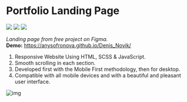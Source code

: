 <h1>Portfolio Landing Page</h1>

<div>
    <img src="https://img.shields.io/badge/html5-%23323330.svg?style=for-the-badge&logo=html5&logoColor=white">
    <img src="https://img.shields.io/badge/SASS-323330.svg?style=for-the-badge&logo=SASS&logoColor=white">
    <img src="https://img.shields.io/badge/javascript-%23323330.svg?style=for-the-badge&logo=javascript&logoColor=white">
</div> 

*Landing page from free project on Figma.*  
**Demo:** https://anysofronova.github.io/Denis_Novik/  

1. Responsive Website Using HTML, SCSS & JavaScript.
2. Smooth scrolling in each section.
3. Developed first with the Mobile First methodology, then for desktop.
4. Compatible with all mobile devices and with a beautiful and pleasant user interface.

![img](https://i.postimg.cc/wBJdFLP1/demo.png)
